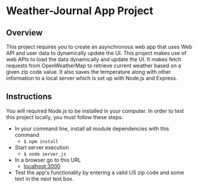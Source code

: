 # Weather-Journal App Project

## Overview
This project requires you to create an asynchronous web app that uses Web API and user data to dynamically update the UI.
This project makes use of web APIs to load the data dynamically and update the UI.
It makes fetch requests from OpenWeatherMap to retrieve current weather based on a given zip code value.
It also saves the temperature along with other information to a local server which is set up with Node.js and Express.

## Instructions
You will required Node.js to be installed in your computer. In order to test this project locally, you must follow these steps:
* In your command line, install all module dependencies with this command
    * `$ npm install`
* Start server execution
    * `$ node server.js`
* In a browser go to this URL
    * [localhost:3000](http://localhost:3000)
* Test the app's functionality by entering a valid US zip code and some text in the next text box.
